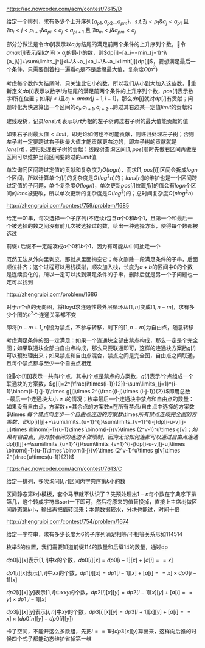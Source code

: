 https://ac.nowcoder.com/acm/contest/7615/D

给定一个排列，求有多少个上升序列$\{a_{p1},a_{p2}...a_{pm}\}$，$s.t.\nexists j<p_1\&a_j<a_{p1}$ 且 $\nexists p_i<j<p_{i+1}\& a_{pi}<a_j<a_{pi+1}$ 且 $\nexists p_m<j\& a_{pm}<a_j$

部分分做法是令$dp[i]$表示以$a_i$为结尾的满足前两个条件的上升序列个数，令$amax[j]$表示$j$到$i$之间$>a_j$的最小的数，则$dp[i]=[a_i==min_{j=1}^i\{a_j\}]+\sum\limits_j^{j<i~\&~a_j<a_i~\&~a_i<limit[j]}dp[j]$，要想满足最后一个条件，只需要倒着扫一遍看$a_i$是不是后缀最大值，复杂度$O(n^2)$

考虑每个数作为结尾时，只关注比它小的数，所以我们从小到大加入这些数，重新定义$dp[i]$表示以数字$i$为结尾的满足前两个条件的上升序列个数，$pos[i]$表示数字$i$所在位置；如果$j<i$且$a_j>amax[j+1,i-1]$，那么$dp[j]$就对$dp[i]$有贡献；问题转化为快速算出一个区间的$a_i,a_{i+1},a_{i+2}...$跨过其右边某一定值$limit$的贡献和

建线段树，记录$lans[rt]$表示以$rt$为根的左子树跨过右子树的最大值能贡献的值

如果右子树最大值$<limit$，即无论如何也不可能贡献，则递归处理左子树；否则左子树一定要跨过右子树最大值才能贡献更右边的，即左子树的贡献就是$lans[rt]$，递归处理右子树的贡献；线段树查询区间$[1,pos[i]]$时先做右区间再做左区间可以维护当前区间要跨过的$limit$值

单次询问区间跨过定值的贡献和复杂度为$O(logn)$，而求$[1,pos[i]]$区间会拆成$logn$个区间，所以计算单个$f[i]$的复杂度是$O(log^2n)$的；$lans[rt]$的维护也是一个区间跨过定值的子问题，单个复杂度$O(logn)$，单次更新$pos[i]$位置$f[i]$的值会有$logn$个区间的$lans$被更改，所以单次更新的复杂度是$O(log^2)$的；总时间复杂度$O(nlog^2 n)$



http://zhengruioi.com/contest/759/problem/1685

给定一$01$串，每次选择一个子序列(不连续)包含$a$个$0$和$b$个$1$，且第一个和最后一个被选择的数之间没有前几次被选择过的数，给出一种选择方案，使得每个数都被选过

前缀+后缀不一定能凑成$a$个$0$和$b$个$1$，因为有可能从中间抽走一个

既然无法从外向里剥皮，那就从里面掏空它；每次删除一段满足条件的子串，后面顺位补齐；这个过程可以用栈模拟，顺次加入栈，长度为$a+b$的区间中$0$的个数是连续变化的，所以一定可以找到满足条件的子串，删除后就是另一个子问题也一定可以找到



http://zhengruioi.com/problem/1686

对于$n$个点的无向图，将floyd求连通性最外层循环从$[1,n]$变成$[1,n-m]$，求有多少个图的$n^2$个连通关系都不变

即将$[n-m+1,n]$设为禁点，不参与转移，剩下的$[1,n-m]$为自由点，随意转移

考虑满足条件的图一定满足：如果一个连通块全部由禁点构成，那么一定是个完全图；如果联通块全部由自由点构成，那么只要联通即可，这样的连通块方案数$g[i]$可以预处理出来；如果禁点和自由点混合，禁点之间是完全图，自由点之间联通，且每个禁点都与至少一个自由点相连

设$dp[i][j]$表示一共有$i$个点，其中$j$个点是禁点的方案数，$g[i]$表示$i$个点组成一个联通块的方案数，$g[i]=2^{\frac{i\times(i-1)}{2}}-\sum\limits_{j=1}^{i-1}\binom{i-1}{j-1}\times g[j]\times 2^{\frac{(i-j)\times (i-j-1)}{2}}$即用总数$-$最后一个连通块大小$\neq i$的情况；枚举最后一个连通块中禁点和自由点的数量：如果没有自由点，方案数$+=$其余点的方案数$\times$在所有禁点/自由点中选择的方案数$\times $每个禁点向至少一个自由点连边的方案数$\times$所有禁点连成完全图的方案数，即$dp[i][j]+=\sum\limits_{u=1}^{j}\sum\limits_{v=1}^{i-j}dp[i-u-v][j-u]\times \binom{j-1}{u-1}\times \binom{i-j}{v}\times (2^v-1)^u\times g[v]$；如果有自由点，则对禁点间的连边不做限制，因为无论如何连都可以通过自由点连通$dp[i][j]+=\sum\limits_{u=1}^{j}\sum\limits_{v=1}^{i-j}dp[i-u-v][j-u]\times \binom{j-1}{u-1}\times \binom{i-j}{v}\times (2^v-1)^u\times g[v]\times 2^{\frac{u\times(u-1)}{2}}$



https://ac.nowcoder.com/acm/contest/7613/C

给定一排列，多次询问$[l,r]$区间内字典序第$k$小的数

区间静态第$k$小模板，套个马甲就不认识了？先预处理出$1-n$每个数在字典序下排第几，这个转成字符串sort一下即可，然后将原来的值替换掉，直接上主席树做区间静态第$k$小，输出再把值转回来；本题数据较水，分块也能过，时间十倍



http://zhengruioi.com/contest/754/problem/1674

给定一字符串，求有多少长度为$6$的子序列满足相等/不相等关系形如$114514$

枚举$5$的位置，我们需要知道前缀$114$的数量和后缀$14$的数量，通过dp

$dp0[i][x]$表示$[1,i]$中$x$的个数，$dp0[i][x]=dp0[i-1][x]+[a[i]==x]$

$dp1[i][x]$表示$[1,i]$中$xx$的个数，$dp1[i][x]=dp1[i-1][x]+[a[i]==x]\times dp0[i-1][x]$

$dp2[i][x][y]$表示$[1,i]$中$xxy$的个数，$dp2[i][x][y]=dp2[i-1][x][y]+[a[i]==y]\times dp1[i-1][x]$

$dp3[i][x][y]$表示$[i,n]$中$xy$的个数，$dp3[i][x][y]=dp3[i+1][x][y]+[a[i]==x]\times(dp0[n][y]-dp0[i][y])$

卡了空间，不能开这么多数组，先把$i==1$时$dp3[x][y]$算出来，这样向后推的时候四个式子都能动态维护省掉第一维